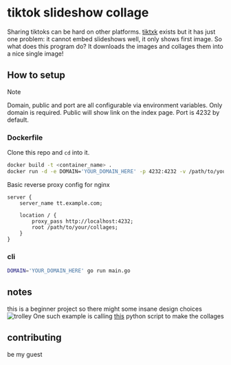 # tiktok slideshow collage

Sharing tiktoks can be hard on other platforms. [tiktxk](https://github.com/Britmoji/tiktxk) exists but it has just one problem: it cannot embed slideshows well, it only shows first image. So what does this program do? It downloads the images and collages them into a nice single image!

## How to setup
> [!NOTE]
> Domain, public and port are all configurable via environment variables. Only domain is required. Public will show link on the index page. Port is 4232 by default.
### Dockerfile
Clone this repo and `cd` into it. 

```bash
docker build -t <container_name> .
docker run -d -e DOMAIN='YOUR_DOMAIN_HERE' -p 4232:4232 -v /path/to/your/collages/:/app/collages/ <container_name>
```

Basic reverse proxy config for nginx
```nginx
server {
    server_name tt.example.com;

    location / {
        proxy_pass http://localhost:4232;
        root /path/to/your/collages;
    }
}
```
### cli
```bash
DOMAIN='YOUR_DOMAIN_HERE' go run main.go
```

## notes
this is a beginner project so there might some insane design choices ![trolley](https://cdn.discordapp.com/emojis/1068825486265942056.webp?size=48&name=trolley&quality=lossless) 
One such example is calling [this](https://github.com/delimitry/collage_maker) python script to make the collages

## contributing

be my guest
